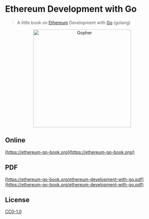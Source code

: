 # Ethereum Development with Go

> A little book on [Ethereum](https://www.ethereum.org/) Development with [Go](https://golang.org/) (golang)

<p align="center">
  <img src="https://user-images.githubusercontent.com/168240/40770360-514cb760-646f-11e8-92ef-4c0665d0b266.png" width="320" alt="Gopher" />
</p>

## Online

[https://ethereum-go-book.org](https://ethereum-go-book.org/)

## PDF

[https://ethereum-go-book.org/ethereum-development-with-go.pdf](https://ethereum-go-book.org/ethereum-development-with-go.pdf)

## License

[CC0-1.0](./LICENSE.md)
